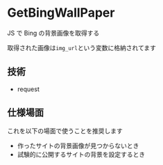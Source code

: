 # GetBingWallPaper

JS で Bing の背景画像を取得する

取得された画像は`img_url`という変数に格納されてます

## 技術

- request

## 仕様場面

これを以下の場面で使うことを推奨します

- 作ったサイトの背景画像が見つからないとき
- 試験的に公開するサイトの背景を設定するとき
